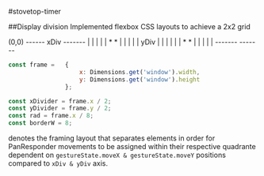 #stovetop-timer

##Display division
Implemented flexbox CSS layouts to achieve a 2x2 grid

(0,0)
    ------ xDiv -------
    |                 |
    |                 |
    |   *         *   |
    |                 |
    |                 |
   yDiv               |
    |                 |
    |                 |
    |   *         *   |
    |                 |
    |                 |
    -------     -------
```javascript
const frame =   {
                    x: Dimensions.get('window').width,
                    y: Dimensions.get('window').height
                };

const xDivider = frame.x / 2;
const yDivider = frame.y / 2;
const rad = frame.x / 8;
const borderW = 8;
```
denotes the framing layout that separates elements in order for PanResponder
movements to be assigned within their respective quadrante dependent on
`gestureState.moveX & gestureState.moveY` positions compared to `xDiv & yDiv`
axis.

##  
